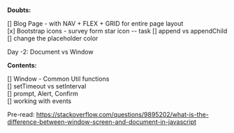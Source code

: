 **Doubts:**

[] Blog Page - with NAV + FLEX + GRID for entire page layout  
[x] Bootstrap icons - survey form star icon -- task
[] append vs appendChild  
[] change the placeholder color

Day -2: Document vs Window

**Contents:**

[] Window - Common Util functions  
[] setTimeout vs setInterval  
[] prompt, Alert, Confirm  
[] working with events

Pre-read:
https://stackoverflow.com/questions/9895202/what-is-the-difference-between-window-screen-and-document-in-javascript
